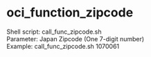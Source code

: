 # oci_function_zipcode

Shell script: call_func_zipcode.sh<br>
Parameter: Japan Zipcode (One 7-digit number)<br>
Example: call_func_zipcode.sh 1070061<br>
